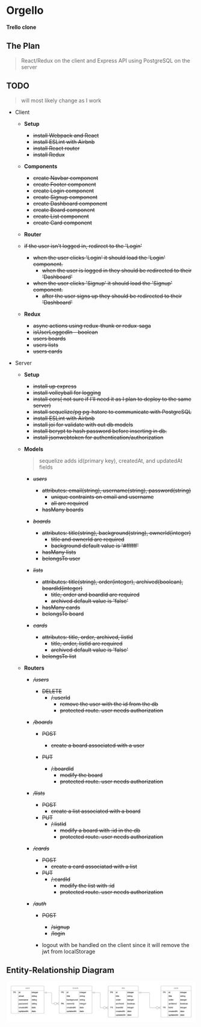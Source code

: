 # Orgello

**Trello clone**

## The Plan

> React/Redux on the client and Express API using PostgreSQL on the server

## TODO

> will most likely change as I work

- Client

  - **Setup**

    - ~~install Webpack and React~~
    - ~~install ESLint with Airbnb~~
    - ~~install React router~~
    - ~~install Redux~~

  - **Components**

    - ~~create Navbar component~~
    - ~~create Footer component~~
    - ~~create Login component~~
    - ~~create Signup component~~
    - ~~create Dashboard component~~
    - ~~create Board component~~
    - ~~create List component~~
    - ~~create Card component~~

  - **Router**

  - ~~if the user isn't logged in, redirect to the 'Login'~~

    - ~~when the user clicks 'Login' it should load the 'Login' component.~~
      - ~~when the user is logged in they should be redirected to their 'Dashboard'~~
    - ~~when the user clicks 'Signup' it should load the 'Signup' component.~~
      - ~~after the user signs up they should be redirected to their 'Dashboard'~~

  - **Redux**
    - ~~async actions using redux-thunk or redux-saga~~
    - ~~isUserLoggedIn - boolean~~
    - ~~users boards~~
    - ~~users lists~~
    - ~~users cards~~

- Server

  - **Setup**

    - ~~install up express~~
    - ~~install volleyball for logging~~
    - ~~install cors( not sure if I'll need it as I plan to deploy to the same server)~~
    - ~~install sequelize/pg pg-hstore to communicate with PostgreSQL~~
    - ~~install ESLint with Airbnb~~
    - ~~install joi for validate with out db models~~
    - ~~install bcrypt to hash password before inserting in db.~~
    - ~~install jsonwebtoken for authentication/authorization~~

  - **Models**

    > sequelize adds id(primary key), createdAt, and updatedAt fields

    - ~~_users_~~

      - ~~attributes: email(string), username(string), password(string)~~
        - ~~unique contraints on email and username~~
        - ~~all are required~~
      - ~~hasMany boards~~

    - ~~_boards_~~

      - ~~attributes: title(string), background(string), ownerId(integer)~~
        - ~~title and ownerId are required~~
        - ~~background default value is '#ffffff'~~
      - ~~hasMany lists~~
      - ~~belongsTo user~~

    - ~~_lists_~~

      - ~~attributes: title(string), order(integer), archived(boolean), boardId(integer)~~
        - ~~title, order and boardId are required~~
        - ~~archived default value is 'false'~~
      - ~~hasMany cards~~
      - ~~belongsTo board~~

    - ~~_cards_~~
      - ~~attributes: title, order, archived, listId~~
        - ~~title, order, listId are required~~
        - ~~archived default value is 'false'~~
      - ~~belongsTo list~~

  - **Routers**

    - ~~_/users_~~

      - ~~DELETE~~
        - ~~/:userId~~
          - ~~remove the user with the id from the db~~
          - ~~protected route. user needs authorization~~

    - ~~_/boards_~~


      - ~~POST~~

        - ~~create a board associated with a user~~

      - ~~PUT~~
        - ~~/:boardId~~
          - ~~modify the board~~
          - ~~protected route. user needs authorization~~

    - ~~_/lists_~~

      - ~~POST~~
        - ~~create a list associated with a board~~
      - ~~PUT~~
        - ~~/:listId~~
          - ~~modify a board with :id in the db~~
          - ~~protected route. user needs authorization~~

    - ~~_/cards_~~

      - ~~POST~~
        - ~~create a card associatad with a list~~
      - ~~PUT~~
        - ~~/:cardId~~
          - ~~modify the list with :id~~
          - ~~protected route. user needs authorization~~

    - ~~_/auth_~~
      - ~~POST~~
        - ~~/signup~~
        - ~~/login~~

      - logout with be handled on the client since it will remove the jwt from localStorage

## Entity-Relationship Diagram

![erd](./orgello-erd.png)
